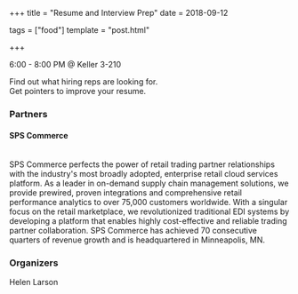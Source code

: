 +++
title = "Resume and Interview Prep"
date = 2018-09-12

tags = ["food"]
template = "post.html"

+++

6:00 - 8:00 PM @ Keller 3-210

<!-- more -->

Find out what hiring reps are looking for.  
Get pointers to improve your resume.

### Partners
#### SPS Commerce 
<br> 
SPS Commerce perfects the power of retail trading partner relationships with the industry's most broadly adopted, enterprise retail cloud services platform. As a leader in on-demand supply chain management solutions, we provide prewired, proven integrations and comprehensive retail performance analytics to over 75,000 customers worldwide. With a singular focus on the retail marketplace, we revolutionized traditional EDI systems by developing a platform that enables highly cost-effective and reliable trading partner collaboration. SPS Commerce has achieved 70 consecutive quarters of revenue growth and is headquartered in Minneapolis, MN.

### Organizers
Helen Larson
 

